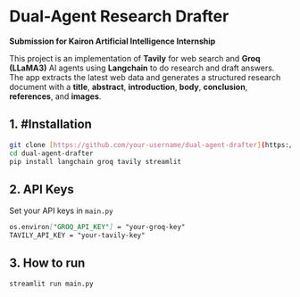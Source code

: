 # Dual-Agent Research Drafter  
**Submission for Kairon Artificial Intelligence Internship**

This project is an implementation of **Tavily** for web search and **Groq (LLaMA3)** AI agents using **Langchain** to do research and draft answers. The app extracts the latest web data and generates a structured research document with a **title**, **abstract**, **introduction**, **body**, **conclusion**, **references**, and **images**.

## 1. #Installation
```bash
git clone [https://github.com/your-username/dual-agent-drafter](https://github.com/SketchyCarrot/Tavily_Agentic_AI.git)
cd dual-agent-drafter
pip install langchain groq tavily streamlit
```

## 2. API Keys
Set your API keys in ```main.py```
```markdown
os.environ["GROQ_API_KEY"] = "your-groq-key"
TAVILY_API_KEY = "your-tavily-key"
```

## 3. How to run
```streamlit run main.py```
